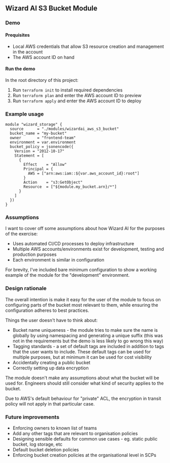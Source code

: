 ## Wizard AI S3 Bucket Module

### Demo

#### Prequisites

- Local AWS credentials that allow S3 resource creation and management in the account
- The AWS account ID on hand

#### Run the demo

In the root directory of this project:

1. Run `terraform init` to install required dependencies
2. Run `terraform plan` and enter the AWS account ID to preview
3. Run `terraform apply` and enter the AWS account ID to deploy

### Example usage

```hcl
module "wizard_storage" {
  source      = "./modules/wizardai_aws_s3_bucket"
  bucket_name = "my-bucket"
  owner       = "frontend-team"
  environment = var.environment
  bucket_policy = jsonencode({
    Version = "2012-10-17"
    Statement = [
      {
        Effect    = "Allow"
        Principal = {
          AWS = ["arn:aws:iam::${var.aws_account_id}:root"]
        }
        Action    = "s3:GetObject"
        Resource  = ["${module.my_bucket.arn}/*"]
      }
    ]
  })
}
```

### Assumptions

I want to cover off some assumptions about how Wizard AI for the purposes of the exercise:

- Uses automated CI/CD processes to deploy infrastructure
- Multiple AWS accounts/environments exist for development, testing and production purposes
- Each environment is similar in configuration

For brevity, I've included bare minimum configuration to show a working example of the module for the "development" environment.

### Design rationale

The overall intention is make it easy for the user of the module to focus on configuring parts of the bucket most relevant to them, while ensuring the configuration adheres to best practices.

Things the user doesn't have to think about:

- Bucket name uniqueness - the module tries to make sure the name is globally by using namespacing and generating a unique suffix (this was not in the requirements but the demo is less likely to go wrong this way)
- Tagging standards - a set of default tags are included in addition to tags that the user wants to include. These default tags can be used for multiple purposes, but at minimum it can be used for cost visibility
- Accidentally creating a public bucket
- Correctly setting up data encryption

The module doesn't make any assumptions about what the bucket will be used for. Engineers should still consider what kind of security applies to the bucket.

Due to AWS's default behaviour for "private" ACL, the encryption in transit policy will not apply in that particular case.

### Future improvements

- Enforcing owners to known list of teams
- Add any other tags that are relevant to organisation policies
- Designing sensible defaults for common use cases - eg. static public bucket, log storage, etc
- Default bucket deletion policies
- Enforcing bucket creation policies at the organisational level in SCPs
